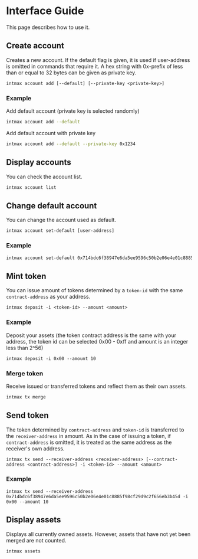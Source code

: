 # Interface Guide

This page describes how to use it.

## Create account

Creates a new account. If the default flag is given, it is used if user-address is omitted in commands that require it. A hex string with 0x-prefix of less than or equal to 32 bytes can be given as private key.

```
intmax account add [--default] [--private-key <private-key>]
```

### Example

Add default account (private key is selected randomly)

```sh
intmax account add --default
```

Add default account with private key

```sh
intmax account add --default --private-key 0x1234
```

## Display accounts

You can check the account list.

```sh
intmax account list
```

## Change default account

You can change the account used as default.

```
intmax account set-default [user-address]
```

### Example

```sh
intmax account set-default 0x714bdc6f38947e6da5ee9596c50b2e06e4e01c8885f98cf29d9c2f656eb3b45d
```

## Mint token

You can issue amount of tokens determined by a `token-id` with the same `contract-address` as your address.

```
intmax deposit -i <token-id> --amount <amount>
```

### Example

Deposit your assets (the token contract address is the same with your address, the token id can be selected 0x00 - 0xff and amount is an integer less than 2^56)

```
intmax deposit -i 0x00 --amount 10
```

### Merge token

Receive issued or transferred tokens and reflect them as their own assets.

```sh
intmax tx merge
```

## Send token

The token determined by `contract-address` and `token-id` is transferred to the `receiver-address` in amount. As in the case of issuing a token, if `contract-address` is omitted, it is treated as the same address as the receiver's own address.

```
intmax tx send --receiver-address <receiver-address> [--contract-address <contract-address>] -i <token-id> --amount <amount>
```

### Example

```
intmax tx send --receiver-address 0x714bdc6f38947e6da5ee9596c50b2e06e4e01c8885f98cf29d9c2f656eb3b45d -i 0x00 --amount 10
```

## Display assets

Displays all currently owned assets. However, assets that have not yet been merged are not counted.

```sh
intmax assets
```
